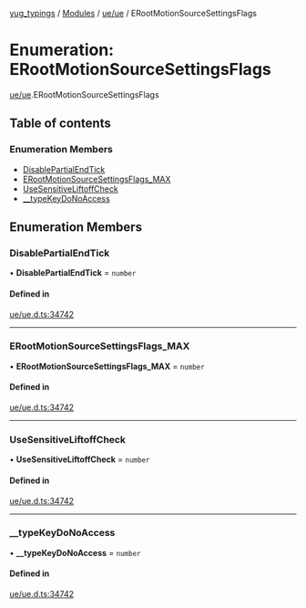 [yug_typings](../README.md) / [Modules](../modules.md) / [ue/ue](../modules/ue_ue.md) / ERootMotionSourceSettingsFlags

# Enumeration: ERootMotionSourceSettingsFlags

[ue/ue](../modules/ue_ue.md).ERootMotionSourceSettingsFlags

## Table of contents

### Enumeration Members

- [DisablePartialEndTick](ue_ue.ERootMotionSourceSettingsFlags.md#disablepartialendtick)
- [ERootMotionSourceSettingsFlags\_MAX](ue_ue.ERootMotionSourceSettingsFlags.md#erootmotionsourcesettingsflags_max)
- [UseSensitiveLiftoffCheck](ue_ue.ERootMotionSourceSettingsFlags.md#usesensitiveliftoffcheck)
- [\_\_typeKeyDoNoAccess](ue_ue.ERootMotionSourceSettingsFlags.md#__typekeydonoaccess)

## Enumeration Members

### DisablePartialEndTick

• **DisablePartialEndTick** = `number`

#### Defined in

[ue/ue.d.ts:34742](https://github.com/YugMetaverse/yug_typings/blob/25cad34/ue/ue.d.ts#L34742)

___

### ERootMotionSourceSettingsFlags\_MAX

• **ERootMotionSourceSettingsFlags\_MAX** = `number`

#### Defined in

[ue/ue.d.ts:34742](https://github.com/YugMetaverse/yug_typings/blob/25cad34/ue/ue.d.ts#L34742)

___

### UseSensitiveLiftoffCheck

• **UseSensitiveLiftoffCheck** = `number`

#### Defined in

[ue/ue.d.ts:34742](https://github.com/YugMetaverse/yug_typings/blob/25cad34/ue/ue.d.ts#L34742)

___

### \_\_typeKeyDoNoAccess

• **\_\_typeKeyDoNoAccess** = `number`

#### Defined in

[ue/ue.d.ts:34742](https://github.com/YugMetaverse/yug_typings/blob/25cad34/ue/ue.d.ts#L34742)
